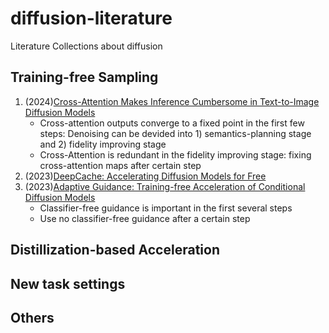 # diffusion-literature
Literature Collections about diffusion

## Training-free Sampling
1. (2024)[Cross-Attention Makes Inference Cumbersome in Text-to-Image Diffusion Models](https://arxiv.org/pdf/2404.02747)
   - Cross-attention outputs converge to a fixed point in the first few steps: Denoising can be devided into 1) semantics-planning stage and 2) fidelity improving stage
   - Cross-Attention is redundant in the fidelity improving stage: fixing cross-attention maps after certain step
2. (2023)[DeepCache: Accelerating Diffusion Models for Free](https://arxiv.org/pdf/2312.00858)
3. (2023)[Adaptive Guidance: Training-free Acceleration of Conditional Diffusion Models](https://arxiv.org/pdf/2312.12487)
   - Classifier-free guidance is important in the first several steps
   - Use no classifier-free guidance after a certain step


## Distillization-based Acceleration

## New task settings

## Others
